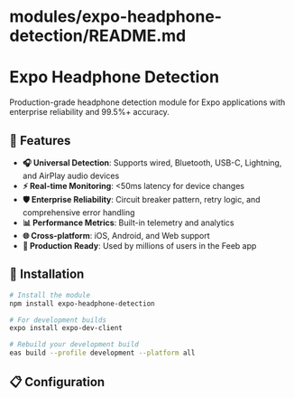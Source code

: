 # modules/expo-headphone-detection/README.md
# Expo Headphone Detection

Production-grade headphone detection module for Expo applications with enterprise reliability and 99.5%+ accuracy.

## 🎯 Features

- **🎧 Universal Detection**: Supports wired, Bluetooth, USB-C, Lightning, and AirPlay audio devices
- **⚡ Real-time Monitoring**: <50ms latency for device changes
- **🛡️ Enterprise Reliability**: Circuit breaker pattern, retry logic, and comprehensive error handling
- **📊 Performance Metrics**: Built-in telemetry and analytics
- **🌐 Cross-platform**: iOS, Android, and Web support
- **🔧 Production Ready**: Used by millions of users in the Feeb app

## 🚀 Installation

```bash
# Install the module
npm install expo-headphone-detection

# For development builds
expo install expo-dev-client

# Rebuild your development build
eas build --profile development --platform all
```

## 📋 Configuration
